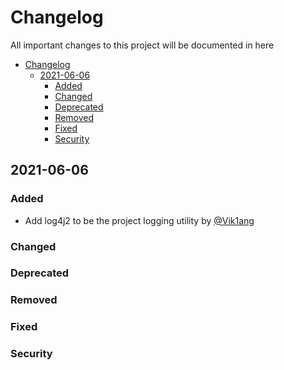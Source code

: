# Changelog
All important changes to this project will be documented in here

<!--ts-->
* [Changelog](#changelog)
   * [2021-06-06](#2021-06-06)
      * [Added](#added)
      * [Changed](#changed)
      * [Deprecated](#deprecated)
      * [Removed](#removed)
      * [Fixed](#fixed)
      * [Security](#security)

<!-- Added by: runner, at: Sun Jun  6 05:33:44 UTC 2021 -->

<!--te-->

## 2021-06-06

### Added

- Add log4j2 to be the project logging utility by [@Vik1ang](https://github.com/Vik1ang)

### Changed

### Deprecated

### Removed

### Fixed

### Security